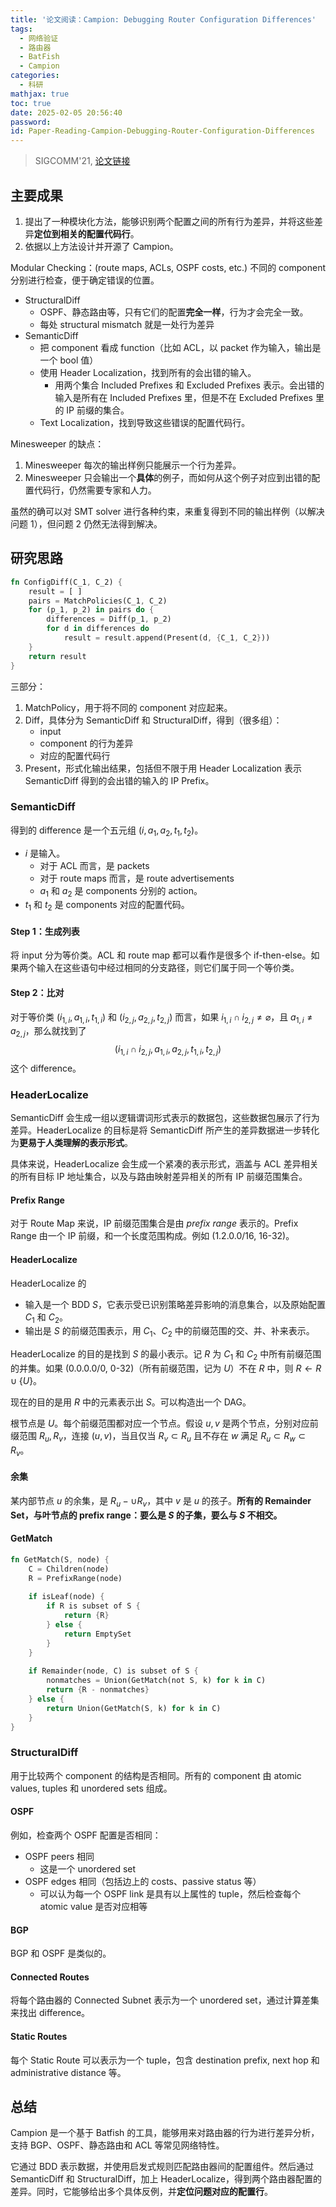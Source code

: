 ```yaml
---
title: '论文阅读：Campion: Debugging Router Configuration Differences'
tags:
  - 网络验证
  - 路由器
  - BatFish
  - Campion
categories:
  - 科研
mathjax: true
toc: true
date: 2025-02-05 20:56:40
password:
id: Paper-Reading-Campion-Debugging-Router-Configuration-Differences
---
```


> SIGCOMM'21, [论文链接](https://doi.org/10.1145/3452296.3472925)

<!--more-->

## 主要成果

1. 提出了一种模块化方法，能够识别两个配置之间的所有行为差异，并将这些差异**定位到相关的配置代码行**。
2. 依据以上方法设计并开源了 Campion。

Modular Checking：(route maps, ACLs, OSPF costs, etc.) 不同的 component 分别进行检查，便于确定错误的位置。

- StructuralDiff
  - OSPF、静态路由等，只有它们的配置**完全一样**，行为才会完全一致。
  - 每处 structural mismatch 就是一处行为差异
- SemanticDiff
  - 把 component 看成 function（比如 ACL，以 packet 作为输入，输出是一个 bool 值）
  - 使用 Header Localization，找到所有的会出错的输入。
    - 用两个集合 $\text{Included Prefixes}$ 和 $\text{Excluded Prefixes}$ 表示。会出错的输入是所有在 $\text{Included Prefixes}$ 里，但是不在 $\text{Excluded Prefixes}$ 里的 IP 前缀的集合。
  - Text Localization，找到导致这些错误的配置代码行。

Minesweeper 的缺点：

1. Minesweeper 每次的输出样例只能展示一个行为差异。
2. Minesweeper 只会输出一个**具体**的例子，而如何从这个例子对应到出错的配置代码行，仍然需要专家和人力。

虽然的确可以对 SMT solver 进行各种约束，来重复得到不同的输出样例（以解决问题 1），但问题 2 仍然无法得到解决。

## 研究思路

```rust
fn ConfigDiff(C_1, C_2) {
	result = [ ]
	pairs = MatchPolicies(C_1, C_2)
	for (p_1, p_2) in pairs do {
        differences = Diff(p_1, p_2)
        for d in differences do
            result = result.append(Present(d, {C_1, C_2}))
    }
    return result
}
```

三部分：

1. MatchPolicy，用于将不同的 component 对应起来。
2. Diff，具体分为 SemanticDiff 和 StructuralDiff，得到（很多组）：
   - input
   - component 的行为差异
   - 对应的配置代码行
3. Present，形式化输出结果，包括但不限于用 Header Localization 表示 SemanticDiff 得到的会出错的输入的 IP Prefix。

### SemanticDiff

得到的 difference 是一个五元组 $(i, a_1, a_2, t_1, t_2)$。

- $i$ 是输入。
  - 对于 ACL 而言，是 packets
  - 对于 route maps 而言，是 route advertisements
  - $a_1$ 和 $a_2$ 是 components 分别的 action。
- $t_1$ 和 $t_2$ 是 components 对应的配置代码。

#### Step 1：生成列表

将 input 分为等价类。ACL 和 route map 都可以看作是很多个 if-then-else。如果两个输入在这些语句中经过相同的分支路径，则它们属于同一个等价类。

#### Step 2：比对

对于等价类 $(i_{1, i}, a_{1, i}, t_{1, i})$ 和 $(i_{2, j}, a_{2, j}, t_{2, j})$ 而言，如果 $i_{1, i} \cap i_{2, j} \neq \varnothing$，且 $a_{1, i} \neq a_{2, j}$，那么就找到了
$$
(i_{1, i} \cap i_{2, j}, a_{1, i}, a_{2, j}, t_{1, i}, t_{2, j})
$$
这个 difference。

### HeaderLocalize

SemanticDiff 会生成一组以逻辑谓词形式表示的数据包，这些数据包展示了行为差异。HeaderLocalize 的目标是将 SemanticDiff 所产生的差异数据进一步转化为**更易于人类理解的表示形式**。

具体来说，HeaderLocalize 会生成一个紧凑的表示形式，涵盖与 ACL 差异相关的所有目标 IP 地址集合，以及与路由映射差异相关的所有 IP 前缀范围集合。

#### Prefix Range

对于 Route Map 来说，IP 前缀范围集合是由 *prefix range* 表示的。Prefix Range 由一个 IP 前缀，和一个长度范围构成。例如 (1.2.0.0/16, 16-32)。

#### HeaderLocalize

HeaderLocalize 的

- 输入是一个 BDD $S$，它表示受已识别策略差异影响的消息集合，以及原始配置 $C_1$ 和 $C_2$。
- 输出是 $S$ 的前缀范围表示，用 $C_1$、$C_2$ 中的前缀范围的交、并、补来表示。

HeaderLocalize 的目的是找到 $S$ 的最小表示。记 $R$ 为 $C_1$ 和 $C_2$ 中所有前缀范围的并集。如果 (0.0.0.0/0, 0-32)（所有前缀范围，记为 $U$）不在 $R$ 中，则 $R \gets R \cup \{U\}$。

现在的目的是用 $R$ 中的元素表示出 $S$。可以构造出一个 DAG。

根节点是 $U$。每个前缀范围都对应一个节点。假设 $u, v$ 是两个节点，分别对应前缀范围 $R_u, R_v$，连接 $(u, v)$，当且仅当 $R_v \subset R_u$ 且不存在 $w$ 满足 $R_u \subset R_w \subset R_v$。

#### 余集

某内部节点 $u$ 的余集，是 $R_u - \cup R_v$，其中 $v$ 是 $u$ 的孩子。**所有的 Remainder Set，与叶节点的 prefix range：要么是 $S$ 的子集，要么与 $S$ 不相交。**

#### GetMatch

```rust
fn GetMatch(S, node) {
    C = Children(node)
    R = PrefixRange(node)
    
    if isLeaf(node) {
        if R is subset of S {
            return {R}
        } else {
            return EmptySet
        }
    }
    
    if Remainder(node, C) is subset of S {
        nonmatches = Union(GetMatch(not S, k) for k in C)
        return {R - nonmatches}
    } else {
        return Union(GetMatch(S, k) for k in C)
    }
}
```

### StructuralDiff

用于比较两个 component 的结构是否相同。所有的 component 由 atomic values, tuples 和 unordered sets 组成。

#### OSPF

例如，检查两个 OSPF 配置是否相同：

- OSPF peers 相同
  - 这是一个 unordered set
- OSPF edges 相同（包括边上的 costs、passive status 等）
  - 可以认为每一个 OSPF link 是具有以上属性的 tuple，然后检查每个 atomic value 是否对应相等

#### BGP

BGP 和 OSPF 是类似的。

#### Connected Routes

将每个路由器的 Connected Subnet 表示为一个 unordered set，通过计算差集来找出 difference。

#### Static Routes

每个 Static Route 可以表示为一个 tuple，包含 destination prefix, next hop 和 administrative distance 等。

## 总结

Campion 是一个基于 Batfish 的工具，能够用来对路由器的行为进行差异分析，支持 BGP、OSPF、静态路由和 ACL 等常见网络特性。

它通过 BDD 表示数据，并使用启发式规则匹配路由器间的配置组件。然后通过 SemanticDiff 和 StructuralDiff，加上 HeaderLocalize，得到两个路由器配置的差异。同时，它能够给出多个具体反例，并**定位问题对应的配置行**。
